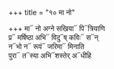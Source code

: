 +++
title = "१० मा नो"

+++
मा᳓ नो अग्ने सखिया᳓ पि᳓त्रियाणि  
प्र᳓ मर्षिष्ठा अभि᳓ विदु᳓ष् कविः᳓ स᳓न्  
न᳓भो न᳓ रूपं᳓ जरिमा᳓ मिनाति  
पुरा᳓ त᳓स्या अभि᳓शस्तेर् अ᳓धीहि